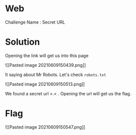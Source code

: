 # Web

Challenge Name : Secret URL

# Solution

Opening the link will get us into this page

![[Pasted image 20210609150439.png]]

It saying about Mr Robots. Let's check `robots.txt`

![[Pasted image 20210609150513.png]]

We found a secret url >.< . Opening the url will get us the flag.


# Flag

![[Pasted image 20210609150547.png]]


